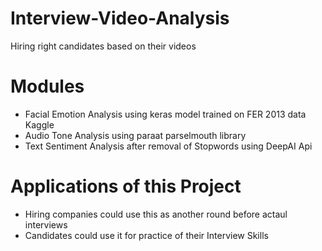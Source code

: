 # Interview-Video-Analysis
Hiring right candidates based on their videos

# Modules
<ul>
<li>Facial Emotion Analysis using keras model trained on FER 2013 data Kaggle</li>
<li>Audio Tone Analysis using paraat parselmouth library</li>
<li>Text Sentiment Analysis after removal of Stopwords using DeepAI Api</li>
</ul>

# Applications of this Project
<ul>
<li>Hiring companies could use this as another round before actaul interviews</li>
<li>Candidates could use it for practice of their Interview Skills</li>
</ul>
